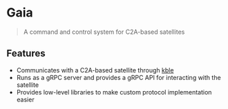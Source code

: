 # Gaia
> A command and control system for C2A-based satellites

## Features
- Communicates with a C2A-based satellite through [kble](https://github.com/arkedge/kble)
- Runs as a gRPC server and provides a gRPC API for interacting with the satellite
- Provides low-level libraries to make custom protocol implementation easier
